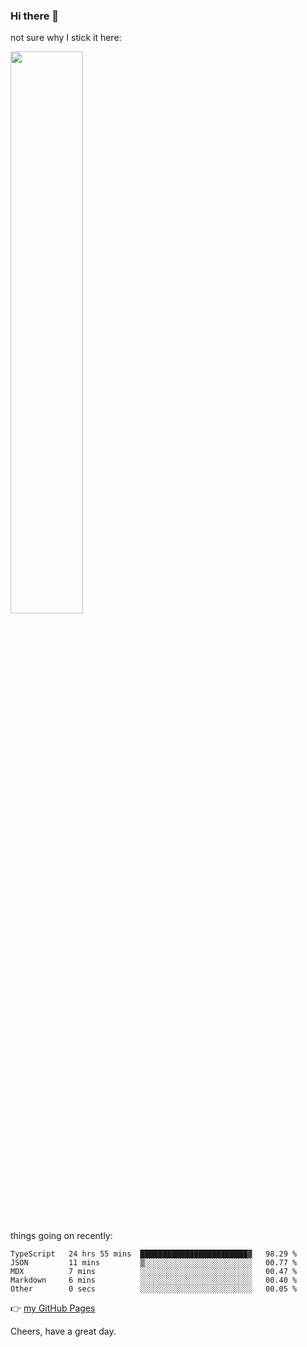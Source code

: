 ### Hi there 👋

not sure why I stick it here:

[<img width="48%" src="https://github-readme-stats.vercel.app/api?username=ykzhukian&show_icons=true&theme=dracula">](https://github.com/anuraghazra/github-readme-stats)


things going on recently:

<!--START_SECTION:waka-->

```text
TypeScript   24 hrs 55 mins  ████████████████████████▓   98.29 %
JSON         11 mins         ▒░░░░░░░░░░░░░░░░░░░░░░░░   00.77 %
MDX          7 mins          ░░░░░░░░░░░░░░░░░░░░░░░░░   00.47 %
Markdown     6 mins          ░░░░░░░░░░░░░░░░░░░░░░░░░   00.40 %
Other        0 secs          ░░░░░░░░░░░░░░░░░░░░░░░░░   00.05 %
```

<!--END_SECTION:waka-->

👉 [my GitHub Pages](https://ykzhukian.github.io)

Cheers, have a great day.

